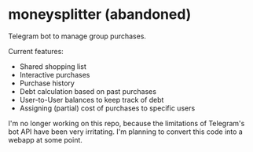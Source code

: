 # moneysplitter (abandoned)
Telegram bot to manage group purchases.

Current features:
- Shared shopping list
- Interactive purchases
- Purchase history
- Debt calculation based on past purchases
- User-to-User balances to keep track of debt
- Assigning (partial) cost of purchases to specific users

I'm no longer working on this repo, because the limitations of Telegram's bot API have been very irritating. I'm planning to convert this code into a webapp at some point.

